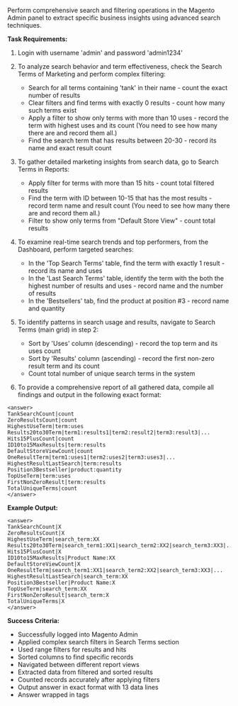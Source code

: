 Perform comprehensive search and filtering operations in the Magento Admin panel to extract specific business insights using advanced search techniques.

**Task Requirements:**

1. Login with username 'admin' and password 'admin1234'

2. To analyze search behavior and term effectiveness, check the Search Terms of Marketing and perform complex filtering:
   - Search for all terms containing 'tank' in their name - count the exact number of results
   - Clear filters and find terms with exactly 0 results - count how many such terms exist
   - Apply a filter to show only terms with more than 10 uses - record the term with highest uses and its count (You need to see how many there are and record them all.)
   - Find the search term that has results between 20-30 - record its name and exact result count

3. To gather detailed marketing insights from search data, go to Search Terms in Reports:
   - Apply filter for terms with more than 15 hits - count total filtered results
   - Find the term with ID between 10-15 that has the most results - record term name and result count (You need to see how many there are and record them all.)
   - Filter to show only terms from "Default Store View" - count total results

4. To examine real-time search trends and top performers, from the Dashboard, perform targeted searches:
   - In the 'Top Search Terms' table, find the term with exactly 1 result - record its name and uses
   - In the 'Last Search Terms' table, identify the term with the both the highest number of results and uses - record name and the number of results
   - In the 'Bestsellers' tab, find the product at position #3 - record name and quantity

5. To identify patterns in search usage and results, navigate to Search Terms (main grid) in step 2:
   - Sort by 'Uses' column (descending) - record the top term and its uses count
   - Sort by 'Results' column (ascending) - record the first non-zero result term and its count
   - Count total number of unique search terms in the system

6. To provide a comprehensive report of all gathered data, compile all findings and output in the following exact format:

```
<answer>
TankSearchCount|count
ZeroResultsCount|count
HighestUseTerm|term:uses
Results20to30Term|term1:results1|term2:result2|term3:result3|...
Hits15PlusCount|count
ID10to15MaxResults|term:results
DefaultStoreViewCount|count
OneResultTerm|term1:uses1|term2:uses2|term3:uses3|...
HighestResultLastSearch|term:results
Position3Bestseller|product:quantity
TopUseTerm|term:uses
FirstNonZeroResult|term:results
TotalUniqueTerms|count
</answer>
```

**Example Output:**
```
<answer>
TankSearchCount|X
ZeroResultsCount|X
HighestUseTerm|search_term:XX
Results20to30Term|search_term1:XX1|search_term2:XX2|search_term3:XX3|...
Hits15PlusCount|X
ID10to15MaxResults|Product Name:XX
DefaultStoreViewCount|X
OneResultTerm|search_term1:XX1|search_term2:XX2|search_term3:XX3|...
HighestResultLastSearch|search_term:XX
Position3Bestseller|Product Name:X
TopUseTerm|search_term:XX
FirstNonZeroResult|search_term:X
TotalUniqueTerms|X
</answer>
```

**Success Criteria:**
- Successfully logged into Magento Admin
- Applied complex search filters in Search Terms section
- Used range filters for results and hits
- Sorted columns to find specific records
- Navigated between different report views
- Extracted data from filtered and sorted results
- Counted records accurately after applying filters
- Output answer in exact format with 13 data lines
- Answer wrapped in <answer> tags